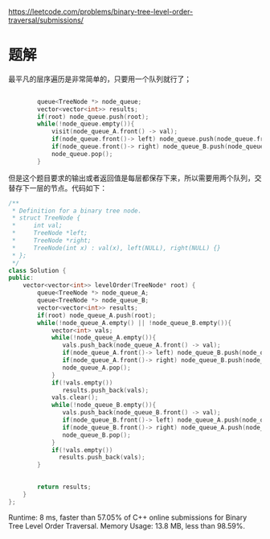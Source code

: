 https://leetcode.com/problems/binary-tree-level-order-traversal/submissions/

# 题解

最平凡的层序遍历是非常简单的，只要用一个队列就行了；
```cpp
 
        queue<TreeNode *> node_queue;
        vector<vector<int>> results;
        if(root) node_queue.push(root);
        while(!node_queue.empty()){
            visit(node_queue_A.front() -> val);
            if(node_queue.front()-> left) node_queue.push(node_queue.front() -> left);
            if(node_queue.front()-> right) node_queue_B.push(node_queue.front() -> right);
            node_queue.pop();
        }
```

但是这个题目要求的输出或者返回值是每层都保存下来，所以需要用两个队列，交替存下一层的节点。代码如下：


```cpp
/**
 * Definition for a binary tree node.
 * struct TreeNode {
 *     int val;
 *     TreeNode *left;
 *     TreeNode *right;
 *     TreeNode(int x) : val(x), left(NULL), right(NULL) {}
 * };
 */
class Solution {
public:
    vector<vector<int>> levelOrder(TreeNode* root) {
        queue<TreeNode *> node_queue_A;
        queue<TreeNode *> node_queue_B;
        vector<vector<int>> results;
        if(root) node_queue_A.push(root);
        while(!node_queue_A.empty() || !node_queue_B.empty()){
            vector<int> vals;
            while(!node_queue_A.empty()){
               vals.push_back(node_queue_A.front() -> val);
               if(node_queue_A.front()-> left) node_queue_B.push(node_queue_A.front() -> left);
               if(node_queue_A.front()-> right) node_queue_B.push(node_queue_A.front() -> right);
               node_queue_A.pop();
            }
            if(!vals.empty())
               results.push_back(vals);
            vals.clear();
            while(!node_queue_B.empty()){
               vals.push_back(node_queue_B.front() -> val);
               if(node_queue_B.front()-> left) node_queue_A.push(node_queue_B.front() -> left);
               if(node_queue_B.front()-> right) node_queue_A.push(node_queue_B.front() -> right);
               node_queue_B.pop();
            }
            if(!vals.empty())
              results.push_back(vals);
        }

        
        return results;
    }
};
```

Runtime: 8 ms, faster than 57.05% of C++ online submissions for Binary Tree Level Order Traversal.
Memory Usage: 13.8 MB, less than 98.59%.